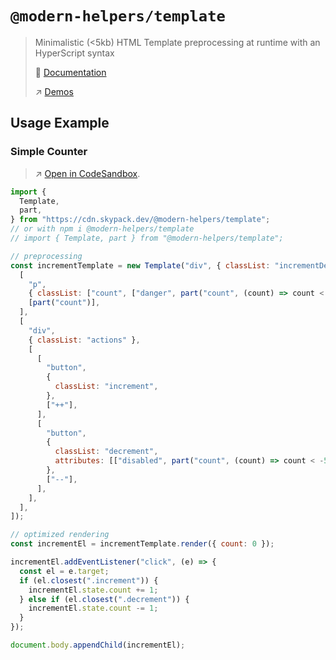 # `@modern-helpers/template`

> Minimalistic (<5kb) HTML Template preprocessing at runtime with an HyperScript syntax
>
> :book: [Documentation](https://fullweb.dev/helpers/template)
>
> :arrow_upper_right: [Demos](https://github.com/fullwebdev/fullwebdev/tree/master/demos/helpers)

## Usage Example

### Simple Counter

> :arrow_upper_right: [Open in CodeSandbox](https://codesandbox.io/s/github/fullwebdev/fullwebdev/tree/master/demos/helpers/template-simple-counter).

```js
import {
  Template,
  part,
} from "https://cdn.skypack.dev/@modern-helpers/template";
// or with npm i @modern-helpers/template
// import { Template, part } from "@modern-helpers/template";

// preprocessing
const incrementTemplate = new Template("div", { classList: "incrementDemo" }, [
  [
    "p",
    { classList: ["count", ["danger", part("count", (count) => count < 0)]] },
    [part("count")],
  ],
  [
    "div",
    { classList: "actions" },
    [
      [
        "button",
        {
          classList: "increment",
        },
        ["++"],
      ],
      [
        "button",
        {
          classList: "decrement",
          attributes: [["disabled", part("count", (count) => count < -5)]],
        },
        ["--"],
      ],
    ],
  ],
]);

// optimized rendering
const incrementEl = incrementTemplate.render({ count: 0 });

incrementEl.addEventListener("click", (e) => {
  const el = e.target;
  if (el.closest(".increment")) {
    incrementEl.state.count += 1;
  } else if (el.closest(".decrement")) {
    incrementEl.state.count -= 1;
  }
});

document.body.appendChild(incrementEl);
```
